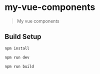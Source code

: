 # my-vue-components

> My vue components

## Build Setup

``` bash
npm install

npm run dev

npm run build

```
